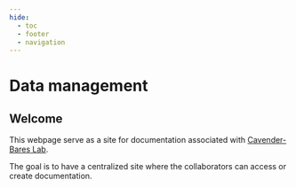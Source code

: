 ```yaml
---
hide: 
  - toc
  - footer
  - navigation
---
```

  

# Data management

## Welcome

This webpage serve as a site for documentation associated with
[Cavender-Bares Lab](https://cbs.umn.edu/cavender-bares-lab/home). 

The goal is to have a centralized site where the collaborators can access 
or create documentation.